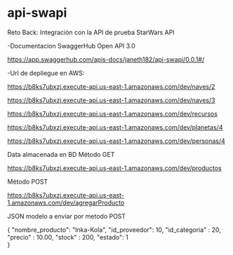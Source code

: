 # api-swapi
Reto Back: Integración con la API de prueba StarWars API

-Documentacion SwaggerHub Open API 3.0

https://app.swaggerhub.com/apis-docs/janeth182/api-swapi/0.0.1#/

-Url de depliegue en AWS:

https://b8ks7ubxzj.execute-api.us-east-1.amazonaws.com/dev/naves/2

https://b8ks7ubxzj.execute-api.us-east-1.amazonaws.com/dev/naves/3

https://b8ks7ubxzj.execute-api.us-east-1.amazonaws.com/dev/recursos

https://b8ks7ubxzj.execute-api.us-east-1.amazonaws.com/dev/planetas/4

https://b8ks7ubxzj.execute-api.us-east-1.amazonaws.com/dev/personas/4

Data almacenada en BD Método GET

https://b8ks7ubxzj.execute-api.us-east-1.amazonaws.com/dev/productos

Método POST

https://b8ks7ubxzj.execute-api.us-east-1.amazonaws.com/dev/agregarProducto

JSON modelo a enviar por metodo POST

{
    "nombre_producto": "Inka-Kola",
    "id_proveedor": 10,
    "id_categoria" : 20,
    "precio" : 10.00,
    "stock" : 200,
    "estado": 1  
}



